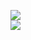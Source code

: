 [![](https://img.shields.io/badge/Made%20With-Github%20Spray-lightgrey.svg?style=for-the-badge&logo=github)](https://github.com/Annihil/github-spray#6884)  
[![](https://i.imgur.com/2DrTn0Z.gif)](https://github.com/Annihil/github-spray)